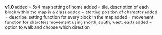 **v1.0**
added = 5x4 map setting of home
added = tile, description of each block within the map in a class
added = starting position of character
added = describe_setting function for every block in the map
added = movement function for charcters movement using (north, south, west, east)
added = option to walk and choose which direction
